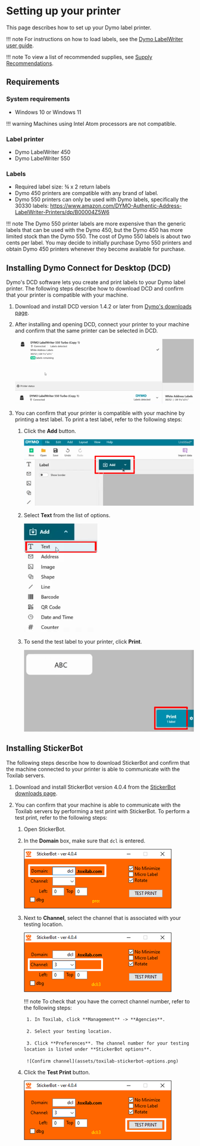 # Setting up your printer

This page describes how to set up your Dymo label printer.

!!! note
    For instructions on how to load labels, see the [Dymo LabelWriter user guide](https://download.dymo.com/dymo/user-guides/LabelWriter/LW450Series/UG/LabelWriter_UserGuide_en-US.pdf).

!!! note
    To view a list of recommended supplies, see [Supply Recommendations](https://docs.google.com/spreadsheets/d/103snpVjgD5z9Tvf8VhtTJZEpV36h8GTUKhGUDFX7sF8/edit#gid=0).

## Requirements

### System requirements

- Windows 10 or Windows 11

!!! warning
    Machines using Intel Atom processors are not compatible.

### Label printer

- Dymo LabelWriter 450
- Dymo LabelWriter 550

### Labels

- Required label size: ¾ x 2 return labels
- Dymo 450 printers are compatible with any brand of label.
- Dymo 550 printers can only be used with Dymo labels, specifically the 30330 labels: https://www.amazon.com/DYMO-Authentic-Address-LabelWriter-Printers/dp/B00004Z5W6

!!! note
    The Dymo 550 printer labels are more expensive than the generic labels that can be used with the Dymo 450, but the Dymo 450 has more limited stock than the Dymo 550. The cost of Dymo 550 labels is about two cents per label. You may decide to initially purchase Dymo 550 printers and obtain Dymo 450 printers whenever they become available for purchase.

## Installing Dymo Connect for Desktop (DCD)

Dymo's DCD software lets you create and print labels to your Dymo label printer. The following steps describe how to download DCD and confirm that your printer is compatible with your machine.

1. Download and install DCD version 1.4.2 or later from [Dymo's downloads page](https://www.dymo.com/support?cfid=user-guide).

2. After installing and opening DCD, connect your printer to your machine and confirm that the same printer can be selected in DCD.

    ![Confirm printer connection](assets/dcd-connected.png)

3. You can confirm that your printer is compatible with your machine by printing a test label. To print a test label, refer to the following steps:

    1. Click the **Add** button.

        ![Add to label button](assets/dcd-add.png)

    2. Select **Text** from the list of options.

        ![Add text to label](assets/dcd-add-text.png)

    3. To send the test label to your printer, click **Print**.

        ![Print label](assets/dcd-print.png)

## Installing StickerBot

The following steps describe how to download StickerBot and confirm that the machine connected to your printer is able to communicate with the Toxilab servers.

1. Download and install StickerBot version 4.0.4 from the [StickerBot downloads page](https://stickerbot.net/).

2. You can confirm that your machine is able to communicate with the Toxilab servers by performing a test print with StickerBot. To perform a test print, refer to the following steps:

    1. Open StickerBot.
    2. In the **Domain** box, make sure that `dcl` is entered.

        ![StickerBot domain](assets/stickerbot-domain.png)

    3. Next to **Channel**, select the channel that is associated with your testing location.

        ![StickerBot channel](assets/stickerbot-channel.png)

        !!! note
            To check that you have the correct channel number, refer to the following steps:

            1. In Toxilab, click **Management** -> **Agencies**.

            2. Select your testing location.

            3. Click **Preferences**. The channel number for your testing location is listed under **StickerBot options**.

            ![Confirm channel](assets/toxilab-stickerbot-options.png)

    4. Click the **Test Print** button.

        ![StickerBot test print](assets/stickerbot-test-print.png)
